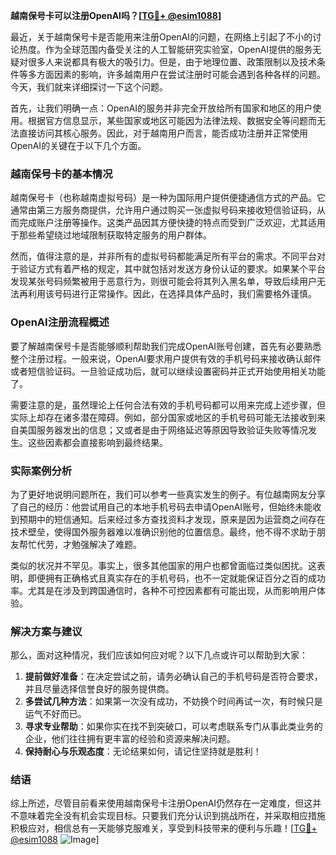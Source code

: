 **越南保号卡可以注册OpenAI吗？[[TG💪+ @esim1088](https://t.me/s/esim1088)]**

最近，关于越南保号卡是否能用来注册OpenAI的问题，在网络上引起了不小的讨论热度。作为全球范围内备受关注的人工智能研究实验室，OpenAI提供的服务无疑对很多人来说都具有极大的吸引力。但是，由于地理位置、政策限制以及技术条件等多方面因素的影响，许多越南用户在尝试注册时可能会遇到各种各样的问题。今天，我们就来详细探讨一下这个问题。

首先，让我们明确一点：OpenAI的服务并非完全开放给所有国家和地区的用户使用。根据官方信息显示，某些国家或地区可能因为法律法规、数据安全等问题而无法直接访问其核心服务。因此，对于越南用户而言，能否成功注册并正常使用OpenAI的关键在于以下几个方面。

### 越南保号卡的基本情况

越南保号卡（也称越南虚拟号码）是一种为国际用户提供便捷通信方式的产品。它通常由第三方服务商提供，允许用户通过购买一张虚拟号码来接收短信验证码，从而完成账户注册等操作。这类产品因其方便快捷的特点而受到广泛欢迎，尤其适用于那些希望绕过地域限制获取特定服务的用户群体。

然而，值得注意的是，并非所有的虚拟号码都能满足所有平台的需求。不同平台对于验证方式有着严格的规定，其中就包括对发送方身份认证的要求。如果某个平台发现某张号码频繁被用于恶意行为，则很可能会将其列入黑名单，导致后续用户无法再利用该号码进行正常操作。因此，在选择具体产品时，我们需要格外谨慎。

### OpenAI注册流程概述

要了解越南保号卡是否能够顺利帮助我们完成OpenAI账号创建，首先有必要熟悉整个注册过程。一般来说，OpenAI要求用户提供有效的手机号码来接收确认邮件或者短信验证码。一旦验证成功后，就可以继续设置密码并正式开始使用相关功能了。

需要注意的是，虽然理论上任何合法有效的手机号码都可以用来完成上述步骤，但实际上却存在诸多潜在障碍。例如，部分国家或地区的手机号码可能无法接收到来自美国服务器发出的信息；又或者是由于网络延迟等原因导致验证失败等情况发生。这些因素都会直接影响到最终结果。

### 实际案例分析

为了更好地说明问题所在，我们可以参考一些真实发生的例子。有位越南网友分享了自己的经历：他尝试用自己的本地手机号码去申请OpenAI账号，但始终未能收到预期中的短信通知。后来经过多方查找资料才发现，原来是因为运营商之间存在技术壁垒，使得国外服务器难以准确识别他的位置信息。最终，他不得不求助于朋友帮忙代劳，才勉强解决了难题。

类似的状况并不罕见。事实上，很多其他国家的用户也都曾面临过类似困扰。这表明，即便拥有正确格式且真实存在的手机号码，也不一定就能保证百分之百的成功率。尤其是在涉及到跨国通信时，各种不可控因素都有可能出现，从而影响用户体验。

### 解决方案与建议

那么，面对这种情况，我们应该如何应对呢？以下几点或许可以帮助到大家：

1. **提前做好准备**：在决定尝试之前，请务必确认自己的手机号码是否符合要求，并且尽量选择信誉良好的服务提供商。
2. **多尝试几种方法**：如果第一次没有成功，不妨换个时间再试一次，有时候只是运气不好而已。
3. **寻求专业帮助**：如果你实在找不到突破口，可以考虑联系专门从事此类业务的企业，他们往往拥有更丰富的经验和资源来解决问题。
4. **保持耐心与乐观态度**：无论结果如何，请记住坚持就是胜利！

### 结语

综上所述，尽管目前看来使用越南保号卡注册OpenAI仍然存在一定难度，但这并不意味着完全没有机会实现目标。只要我们充分认识到挑战所在，并采取相应措施积极应对，相信总有一天能够克服难关，享受到科技带来的便利与乐趣！[[TG💪+ @esim1088](https://t.me/s/esim1088) ![Image](https://i.postimg.cc/4NQfJmqS/Snipaste-2025-05-13-00-14-12.png)]